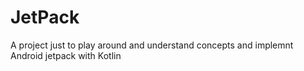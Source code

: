 # JetPack
A project just to play around and understand concepts and implemnt Android jetpack with Kotlin
